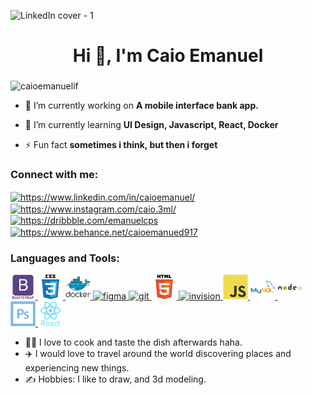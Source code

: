 
![LinkedIn cover - 1](https://user-images.githubusercontent.com/80735245/140633258-7c82bf6a-acbd-41c5-83a5-d0c9e1919ae2.png)

<h1 align="center">Hi 👋, I'm Caio Emanuel</h1>
<h3 align="center"><A passionate frontend developer & Designer from Brazil/></h3>

<p align="left"> <img src="https://komarev.com/ghpvc/?username=caioemanuelif&label=Profile%20views&color=0e75b6&style=flat" alt="caioemanuelif" /> </p>

- 🔭 I’m currently working on **A mobile interface bank app.**

- 🌱 I’m currently learning **UI Design, Javascript, React, Docker**

- ⚡ Fun fact **sometimes i think, but then i forget**

<h3 align="left">Connect with me:</h3>
<p align="left">
<a href="https://linkedin.com/in/https://www.linkedin.com/in/caioemanuel/" target="blank"><img align="center" src="https://raw.githubusercontent.com/rahuldkjain/github-profile-readme-generator/master/src/images/icons/Social/linked-in-alt.svg" alt="https://www.linkedin.com/in/caioemanuel/" height="30" width="40" /></a>
<a href="https://instagram.com/https://www.instagram.com/caio.3ml/" target="blank"><img align="center" src="https://raw.githubusercontent.com/rahuldkjain/github-profile-readme-generator/master/src/images/icons/Social/instagram.svg" alt="https://www.instagram.com/caio.3ml/" height="30" width="40" /></a>
<a href="https://dribbble.com/https://dribbble.com/emanuelcps" target="blank"><img align="center" src="https://raw.githubusercontent.com/rahuldkjain/github-profile-readme-generator/master/src/images/icons/Social/dribbble.svg" alt="https://dribbble.com/emanuelcps" height="30" width="40" /></a>
<a href="https://www.behance.net/https://www.behance.net/caioemanued917" target="blank"><img align="center" src="https://raw.githubusercontent.com/rahuldkjain/github-profile-readme-generator/master/src/images/icons/Social/behance.svg" alt="https://www.behance.net/caioemanued917" height="30" width="40" /></a>
</p>

<h3 align="left">Languages and Tools:</h3>
<p align="left"> <a href="https://getbootstrap.com" target="_blank"> <img src="https://raw.githubusercontent.com/devicons/devicon/master/icons/bootstrap/bootstrap-plain-wordmark.svg" alt="bootstrap" width="40" height="40"/> </a> <a href="https://www.w3schools.com/css/" target="_blank"> <img src="https://raw.githubusercontent.com/devicons/devicon/master/icons/css3/css3-original-wordmark.svg" alt="css3" width="40" height="40"/> </a> <a href="https://www.docker.com/" target="_blank"> <img src="https://raw.githubusercontent.com/devicons/devicon/master/icons/docker/docker-original-wordmark.svg" alt="docker" width="40" height="40"/> </a> <a href="https://www.figma.com/" target="_blank"> <img src="https://www.vectorlogo.zone/logos/figma/figma-icon.svg" alt="figma" width="40" height="40"/> </a> <a href="https://git-scm.com/" target="_blank"> <img src="https://www.vectorlogo.zone/logos/git-scm/git-scm-icon.svg" alt="git" width="40" height="40"/> </a> <a href="https://www.w3.org/html/" target="_blank"> <img src="https://raw.githubusercontent.com/devicons/devicon/master/icons/html5/html5-original-wordmark.svg" alt="html5" width="40" height="40"/> </a> <a href="https://www.invisionapp.com/" target="_blank"> <img src="https://www.vectorlogo.zone/logos/invisionapp/invisionapp-icon.svg" alt="invision" width="40" height="40"/> </a> <a href="https://developer.mozilla.org/en-US/docs/Web/JavaScript" target="_blank"> <img src="https://raw.githubusercontent.com/devicons/devicon/master/icons/javascript/javascript-original.svg" alt="javascript" width="40" height="40"/> </a> <a href="https://www.mysql.com/" target="_blank"> <img src="https://raw.githubusercontent.com/devicons/devicon/master/icons/mysql/mysql-original-wordmark.svg" alt="mysql" width="40" height="40"/> </a> <a href="https://nodejs.org" target="_blank"> <img src="https://raw.githubusercontent.com/devicons/devicon/master/icons/nodejs/nodejs-original-wordmark.svg" alt="nodejs" width="40" height="40"/> </a> <a href="https://www.photoshop.com/en" target="_blank"> <img src="https://raw.githubusercontent.com/devicons/devicon/master/icons/photoshop/photoshop-line.svg" alt="photoshop" width="40" height="40"/> </a> <a href="https://reactjs.org/" target="_blank"> <img src="https://raw.githubusercontent.com/devicons/devicon/master/icons/react/react-original-wordmark.svg" alt="react" width="40" height="40"/> </a> </p>



- 👨‍🍳 I love to cook and taste the dish afterwards haha.
- ✈️ I would love to travel around the world discovering places and experiencing new things.
- ✍️ Hobbies: I like to draw, and 3d modeling.
